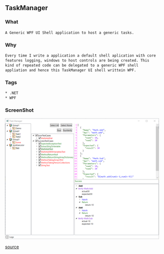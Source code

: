 ## TaskManager
### What
    A Generic WPF UI Shell application to host a generic tasks.
### Why
    Every time I write a application a default shell aplication with core features logging, windows to host controls are being created. This kind of repeated code can be delegated to a generic WPF shell appliation and hence this TaskManager UI shell writtein WPF.
### Tags
    * .NET
    * WPF
### ScreenShot

![screenshot](https://github.com/sairamaj/taskmanager/blob/master/doc/images/taskmanager.png)


[source](http://github.com/sairamaj/taskmanager)
    
